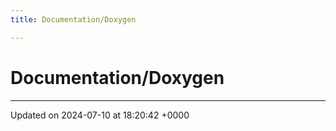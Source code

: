 ```yaml
---
title: Documentation/Doxygen

---
```


# Documentation/Doxygen








-------------------------------

Updated on 2024-07-10 at 18:20:42 +0000
